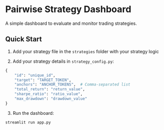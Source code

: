 # Pairwise Strategy Dashboard

A simple dashboard to evaluate and monitor trading strategies.

## Quick Start

1. Add your strategy file in the `strategies` folder with your strategy logic

2. Add your strategy details in `strategy_config.py`:
```python
{
    "id": "unique_id",
    "target": "TARGET_TOKEN",
    "anchors": "ANCHOR_TOKENS",  # Comma-separated list
    "total_return": "return_value",
    "sharpe_ratio": "ratio_value",
    "max_drawdown": "drawdown_value"
}
```

3. Run the dashboard:
```bash
streamlit run app.py
``` 